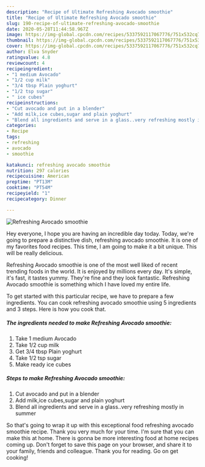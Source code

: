 ```yaml
---
description: "Recipe of Ultimate Refreshing Avocado smoothie"
title: "Recipe of Ultimate Refreshing Avocado smoothie"
slug: 190-recipe-of-ultimate-refreshing-avocado-smoothie
date: 2020-05-28T11:44:58.967Z
image: https://img-global.cpcdn.com/recipes/5337592117067776/751x532cq70/refreshing-avocado-smoothie-recipe-main-photo.jpg
thumbnail: https://img-global.cpcdn.com/recipes/5337592117067776/751x532cq70/refreshing-avocado-smoothie-recipe-main-photo.jpg
cover: https://img-global.cpcdn.com/recipes/5337592117067776/751x532cq70/refreshing-avocado-smoothie-recipe-main-photo.jpg
author: Elva Snyder
ratingvalue: 4.8
reviewcount: 4
recipeingredient:
- "1 medium Avocado"
- "1/2 cup milk"
- "3/4 tbsp Plain yoghurt"
- "1/2 tsp sugar"
- " ice cubes"
recipeinstructions:
- "Cut avocado and put in a blender"
- "Add milk,ice cubes,sugar and plain yoghurt"
- "Blend all ingredients and serve in a glass..very refreshing mostly in summer"
categories:
- Recipe
tags:
- refreshing
- avocado
- smoothie

katakunci: refreshing avocado smoothie 
nutrition: 297 calories
recipecuisine: American
preptime: "PT13M"
cooktime: "PT54M"
recipeyield: "1"
recipecategory: Dinner

---
```



![Refreshing Avocado smoothie](https://img-global.cpcdn.com/recipes/5337592117067776/751x532cq70/refreshing-avocado-smoothie-recipe-main-photo.jpg)

Hey everyone, I hope you are having an incredible day today. Today, we're going to prepare a distinctive dish, refreshing avocado smoothie. It is one of my favorites food recipes. This time, I am going to make it a bit unique. This will be really delicious.



Refreshing Avocado smoothie is one of the most well liked of recent trending foods in the world. It is enjoyed by millions every day. It's simple, it's fast, it tastes yummy. They're fine and they look fantastic. Refreshing Avocado smoothie is something which I have loved my entire life.


To get started with this particular recipe, we have to prepare a few ingredients. You can cook refreshing avocado smoothie using 5 ingredients and 3 steps. Here is how you cook that.

##### The ingredients needed to make Refreshing Avocado smoothie:

1. Take 1 medium Avocado
1. Take 1/2 cup milk
1. Get 3/4 tbsp Plain yoghurt
1. Take 1/2 tsp sugar
1. Make ready  ice cubes




##### Steps to make Refreshing Avocado smoothie:

1. Cut avocado and put in a blender
1. Add milk,ice cubes,sugar and plain yoghurt
1. Blend all ingredients and serve in a glass..very refreshing mostly in summer




So that's going to wrap it up with this exceptional food refreshing avocado smoothie recipe. Thank you very much for your time. I'm sure that you can make this at home. There is gonna be more interesting food at home recipes coming up. Don't forget to save this page on your browser, and share it to your family, friends and colleague. Thank you for reading. Go on get cooking!
